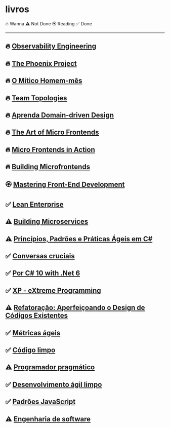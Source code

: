# livros

🔥 Wanna
⚠️ Not Done
🏵️ Reading
✅ Done

<hr>

## 🔥 [Observability Engineering](https://www.oreilly.com/library/view/observability-engineering/9781492076438/)
## 🔥 [The Phoenix Project](https://www.amazon.com.br/Phoenix-Project-DevOps-Helping-Business/dp/0988262592)
## 🔥 [O Mítico Homem-mês](https://www.amazon.com.br/M%C3%ADtico-Homem-m%C3%AAs-Ensaios-Engenharia-Software/dp/8550802530/ref=sr_1_1?adgrpid=129440893347&dib=eyJ2IjoiMSJ9.FtH8BwkeWNvlNjDvzy0LO9QE9PKz6jOlBa4Z05aOlRvGjHj071QN20LucGBJIEps.MunIjyq5bQdYo68oFU7KjS_7m8Cb2797vQELaLnHAdE&dib_tag=se&hvadid=595807979181&hvdev=c&hvlocphy=9074235&hvnetw=g&hvqmt=e&hvrand=1524394342700559267&hvtargid=kwd-741054363340&hydadcr=19394_13405933&keywords=mitico+homem+mes&qid=1733331448&sr=8-1&ufe=app_do%3Aamzn1.fos.6d798eae-cadf-45de-946a-f477d47705b9)
## 🔥 [Team Topologies](https://www.amazon.com.br/Team-Topologies-Organizing-Business-Technology/dp/1942788819)
## 🔥 [Aprenda Domain-driven Design](https://www.amazon.com.br/Aprenda-Domain-driven-Design-Arquitetura-Estrat%C3%A9gia/dp/8550819611/ref=asc_df_8550819611/?tag=googleshopp00-20&linkCode=df0&hvadid=709857900444&hvpos=&hvnetw=g&hvrand=4047046823472001673&hvpone=&hvptwo=&hvqmt=&hvdev=c&hvdvcmdl=&hvlocint=&hvlocphy=9074235&hvtargid=pla-2295269460911&psc=1&mcid=3524818fd3863eea91e063950cf28af2&gad_source=1)
## 🔥 [The Art of Micro Frontends](https://www.amazon.com.br/Art-Micro-Frontends-distributed-applications/dp/1835460356)
## 🔥 [Micro Frontends in Action](https://www.amazon.com.br/Micro-Frontends-Action-English-Michael-ebook/dp/B09781VPHR/ref=sr_1_1?adgrpid=136884706034&dib=eyJ2IjoiMSJ9.-OFOmvn8RhGT2p2-BeNaYbX7prErq9LxkPEgCaF1WB68DXVKa_tzA3SNhXjzBxS5-JESKvy6T26n__ppuWKGnq3Pew1T4laTHxuvQskEqvk.IQgCz0Y32ZW_S9GA8mYcVR3lSsbBGVVOjiML6zF1bmE&dib_tag=se&hvadid=584818096781&hvdev=c&hvlocphy=9074235&hvnetw=g&hvqmt=e&hvrand=7221979761291423897&hvtargid=kwd-979918757009&hydadcr=5656_11235223&keywords=micro+frontends+in+action&qid=1733331181&sr=8-1)
## 🔥 [Building Microfrontends](https://www.amazon.com.br/Building-Micro-Frontends-English-Luca-Mezzalira-ebook/dp/B09M69BJTK/ref=sr_1_1?adgrpid=127231783143&dib=eyJ2IjoiMSJ9.504Q6sqOG4U7SJXV0If2Pvk_0kEuyagTBR3H-TucgUBDaQEly8v6UhfTEgBQMJN0VHur5P8zBeGDgEGdug5kg1mj7fGpTgMd1dzOhvyXJLnSOW_coCKtkMN0fy13QFMg.XJ4ZHmW__miQYf44zK4breSlmMBR66BqfeKaSHkdFks&dib_tag=se&hvadid=553972653581&hvdev=c&hvlocphy=9074235&hvnetw=g&hvqmt=e&hvrand=18200216517430137257&hvtargid=kwd-1192572770052&hydadcr=5655_11235215&keywords=building+micro-frontends&qid=1733331139&sr=8-1)
## 🏵️ [Mastering Front-End Development](https://www.amazon.com/Mastering-Front-End-Development-Comprehensive-Guide-ebook/dp/B0CLKZCDK9)
## ✅ [Lean Enterprise](https://www.casadocodigo.com.br/products/livro-lean-enterprise?_pos=1&_sid=0eeb54781&_ss=r)
## ⚠️ [Building Microservices](https://www.amazon.com.br/Building-Microservices-Sam-Newman/dp/1491950358)
## ⚠️ [Princípios, Padrões e Práticas Ágeis em C# ](https://www.amazon.com.br/Princ%C3%ADpios-Padr%C3%B5es-Pr%C3%A1ticas-Robert-Martin/dp/8577808416)
## ✅ [Conversas cruciais](https://www.amazon.com.br/Conversas-cruciais-Habilidades-comunicar-interesses/dp/6555646675/ref=sr_1_1?adgrpid=79989318623&dib=eyJ2IjoiMSJ9.kjxum3IN1WmH14b0O_tkI2YLDMrvrM0XTgd2tx1PFx6D538FiDbhKQ88wc09g5din3U5CQKZUWPj_1d0D5glbCA3LK7z_1tRftzVONH-TNWrcrd0aynr4E_gKYhqK2raNis9-L0pYYF2AlNAkbTGyRAlqu8C2hT16H4VXUHcjYXB8hgMiMZ5pDzagCoDqekutPbf7BVDVVqRG682vYz2jEdOAfX7aSitqDrZD3FhbIQ.W60Qe6cdteiT32mIqjeeO7T17QZo7cclkBK7XmVrqWU&dib_tag=se&hvadid=595815666619&hvdev=c&hvlocphy=9074235&hvnetw=g&hvqmt=e&hvrand=15019682123710125882&hvtargid=kwd-465777896067&hydadcr=5758_13215217&keywords=conversas+cruciais&qid=1733330581&s=books&sr=1-1)
## ✅ [Por C# 10 with .Net 6](https://www.amazon.com.br/Pro-NET-Foundational-Principles-Programming/dp/1484278682)
## ✅ [XP - eXtreme Programming](https://www.casadocodigo.com.br/products/livro-xp-extreme-programming)
## ⚠️ [Refatoração: Aperfeiçoando o Design de Códigos Existentes](https://www.amazon.com.br/Refatora%C3%A7%C3%A3o-Aperfei%C3%A7oando-Design-C%C3%B3digos-Existentes/dp/8575227246)
## ✅ [Métricas ágeis](https://www.casadocodigo.com.br/products/livro-metricas-ageis)
## ✅ [Código limpo](https://www.amazon.com.br/C%C3%B3digo-limpo-Robert-C-Martin/dp/8576082675/ref=asc_df_8576082675/?tag=googleshopp00-20&linkCode=df0&hvadid=709884550309&hvpos=&hvnetw=g&hvrand=13978340655358544422&hvpone=&hvptwo=&hvqmt=&hvdev=c&hvdvcmdl=&hvlocint=&hvlocphy=9074235&hvtargid=pla-398225630878&psc=1&mcid=2b0fb83a4146383497d27512de9c9086&gad_source=1)
## ⚠️ [Programador pragmático](https://www.amazon.com.br/Programador-Pragm%C3%A1tico-Aprendiz-Mestre-ebook/dp/B019HM0H90)
## ✅ [Desenvolvimento ágil limpo](https://www.amazon.com.br/Desenvolvimento-%C3%A1gil-limpo-volta-origens/dp/8550815004)
## ✅ [Padrões JavaScript](https://www.amazon.com.br/Padr%C3%B5es-Javascript-Stoyan-Stefanov/dp/857522266X/ref=asc_df_857522266X/?tag=googleshopp00-20&linkCode=df0&hvadid=709884550309&hvpos=&hvnetw=g&hvrand=17075411630217649363&hvpone=&hvptwo=&hvqmt=&hvdev=c&hvdvcmdl=&hvlocint=&hvlocphy=9074235&hvtargid=pla-811020652000&psc=1&mcid=d39023246aaa37d79dbc236027e79ba4&gad_source=1)
## ⚠️ [Engenharia de software](https://www.amazon.com.br/Engenharia-software-Roger-S-Pressman/dp/6558040107/ref=asc_df_6558040107/?tag=googleshopp00-20&linkCode=df0&hvadid=709884550309&hvpos=&hvnetw=g&hvrand=6570931021143352954&hvpone=&hvptwo=&hvqmt=&hvdev=c&hvdvcmdl=&hvlocint=&hvlocphy=9074235&hvtargid=pla-1395356741021&psc=1&mcid=45eb4abcacd83c6d8a18b796cdcf9ca2&gad_source=1)
